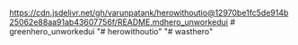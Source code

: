 https://cdn.jsdelivr.net/gh/varunpatank/herowithoutio@12970be1fc5de914b25062e88aa91ab43607756f/README.md h e r o _ u n w o r k e d u i  
 #   g r e e n h e r o _ u n w o r k e d u i  
 "# herowithoutio" 
"# wasthero" 
